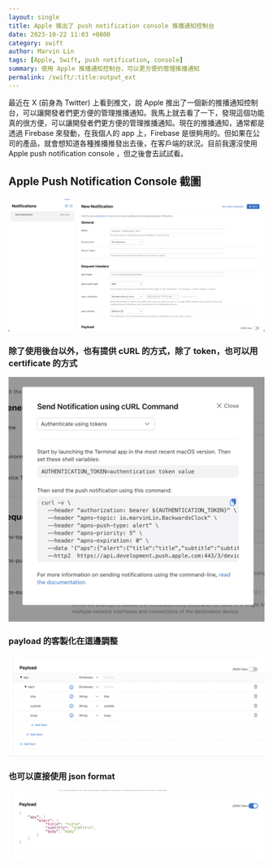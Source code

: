```yaml
---
layout: single
title: Apple 推出了 push notification console 推播通知控制台
date: 2023-10-22 11:03 +0800
category: swift
author: Marvin Lin
tags: [Apple, Swift, push notification, console]
summary: 使用 Apple 推播通知控制台，可以更方便的管理推播通知
permalink: /swift/:title:output_ext
---
```


最近在 X (前身為 Twitter) 上看到推文，說 Apple 推出了一個新的推播通知控制台，可以讓開發者們更方便的管理推播通知。我馬上就去看了一下，發現這個功能真的很方便，可以讓開發者們更方便的管理推播通知。現在的推播通知，通常都是透過 Firebase 來發動，在我個人的 app 上，Firebase 是很夠用的。但如果在公司的產品，就會想知道各種推播推發出去後，在客戶端的狀況。目前我還沒使用 Apple push notification console ，但之後會去試試看。

## Apple Push Notification Console 截圖

![Apple Push Notification Console](/assets/swift/apple-push-notification-console/apple-console1.png)

### 除了使用後台以外，也有提供 cURL 的方式，除了 token，也可以用 certificate 的方式
![Apple Push Notification Console](/assets/swift/apple-push-notification-console/apple-console2.png)

### payload 的客製化在這邊調整
![Apple Push Notification Console](/assets/swift/apple-push-notification-console/apple-console3.png)

### 也可以直接使用 json format
![Apple Push Notification Console](/assets/swift/apple-push-notification-console/apple-console4.png)